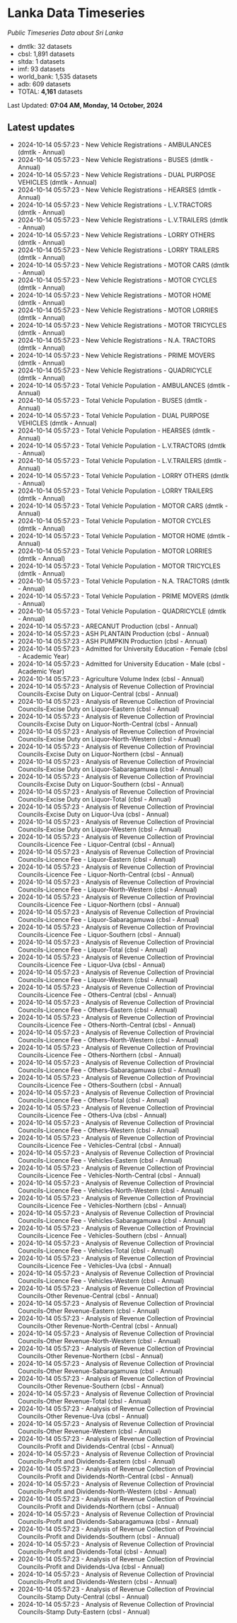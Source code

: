 # Lanka Data Timeseries
*Public Timeseries Data about Sri Lanka*

* dmtlk: 32 datasets
* cbsl: 1,891 datasets
* sltda: 1 datasets
* imf: 93 datasets
* world_bank: 1,535 datasets
* adb: 609 datasets
* TOTAL: **4,161** datasets

Last Updated: **07:04 AM, Monday, 14 October, 2024**

## Latest updates

* 2024-10-14 05:57:23 - New Vehicle Registrations - AMBULANCES (dmtlk - Annual)
* 2024-10-14 05:57:23 - New Vehicle Registrations - BUSES (dmtlk - Annual)
* 2024-10-14 05:57:23 - New Vehicle Registrations - DUAL PURPOSE VEHICLES (dmtlk - Annual)
* 2024-10-14 05:57:23 - New Vehicle Registrations - HEARSES (dmtlk - Annual)
* 2024-10-14 05:57:23 - New Vehicle Registrations - L.V.TRACTORS (dmtlk - Annual)
* 2024-10-14 05:57:23 - New Vehicle Registrations - L.V.TRAILERS (dmtlk - Annual)
* 2024-10-14 05:57:23 - New Vehicle Registrations - LORRY OTHERS (dmtlk - Annual)
* 2024-10-14 05:57:23 - New Vehicle Registrations - LORRY TRAILERS (dmtlk - Annual)
* 2024-10-14 05:57:23 - New Vehicle Registrations - MOTOR CARS (dmtlk - Annual)
* 2024-10-14 05:57:23 - New Vehicle Registrations - MOTOR CYCLES (dmtlk - Annual)
* 2024-10-14 05:57:23 - New Vehicle Registrations - MOTOR HOME (dmtlk - Annual)
* 2024-10-14 05:57:23 - New Vehicle Registrations - MOTOR LORRIES (dmtlk - Annual)
* 2024-10-14 05:57:23 - New Vehicle Registrations - MOTOR TRICYCLES (dmtlk - Annual)
* 2024-10-14 05:57:23 - New Vehicle Registrations - N.A. TRACTORS (dmtlk - Annual)
* 2024-10-14 05:57:23 - New Vehicle Registrations - PRIME MOVERS (dmtlk - Annual)
* 2024-10-14 05:57:23 - New Vehicle Registrations - QUADRICYCLE (dmtlk - Annual)
* 2024-10-14 05:57:23 - Total Vehicle Population - AMBULANCES (dmtlk - Annual)
* 2024-10-14 05:57:23 - Total Vehicle Population - BUSES (dmtlk - Annual)
* 2024-10-14 05:57:23 - Total Vehicle Population - DUAL PURPOSE VEHICLES (dmtlk - Annual)
* 2024-10-14 05:57:23 - Total Vehicle Population - HEARSES (dmtlk - Annual)
* 2024-10-14 05:57:23 - Total Vehicle Population - L.V.TRACTORS (dmtlk - Annual)
* 2024-10-14 05:57:23 - Total Vehicle Population - L.V.TRAILERS (dmtlk - Annual)
* 2024-10-14 05:57:23 - Total Vehicle Population - LORRY OTHERS (dmtlk - Annual)
* 2024-10-14 05:57:23 - Total Vehicle Population - LORRY TRAILERS (dmtlk - Annual)
* 2024-10-14 05:57:23 - Total Vehicle Population - MOTOR CARS (dmtlk - Annual)
* 2024-10-14 05:57:23 - Total Vehicle Population - MOTOR CYCLES (dmtlk - Annual)
* 2024-10-14 05:57:23 - Total Vehicle Population - MOTOR HOME (dmtlk - Annual)
* 2024-10-14 05:57:23 - Total Vehicle Population - MOTOR LORRIES (dmtlk - Annual)
* 2024-10-14 05:57:23 - Total Vehicle Population - MOTOR TRICYCLES (dmtlk - Annual)
* 2024-10-14 05:57:23 - Total Vehicle Population - N.A. TRACTORS (dmtlk - Annual)
* 2024-10-14 05:57:23 - Total Vehicle Population - PRIME MOVERS (dmtlk - Annual)
* 2024-10-14 05:57:23 - Total Vehicle Population - QUADRICYCLE (dmtlk - Annual)
* 2024-10-14 05:57:23 - ARECANUT Production (cbsl - Annual)
* 2024-10-14 05:57:23 - ASH PLANTAIN Production (cbsl - Annual)
* 2024-10-14 05:57:23 - ASH PUMPKIN Production (cbsl - Annual)
* 2024-10-14 05:57:23 - Admitted for University Education - Female (cbsl - Academic Year)
* 2024-10-14 05:57:23 - Admitted for University Education - Male (cbsl - Academic Year)
* 2024-10-14 05:57:23 - Agriculture Volume Index (cbsl - Annual)
* 2024-10-14 05:57:23 - Analysis of Revenue Collection of Provincial Councils-Excise Duty on Liquor-Central (cbsl - Annual)
* 2024-10-14 05:57:23 - Analysis of Revenue Collection of Provincial Councils-Excise Duty on Liquor-Eastern (cbsl - Annual)
* 2024-10-14 05:57:23 - Analysis of Revenue Collection of Provincial Councils-Excise Duty on Liquor-North-Central (cbsl - Annual)
* 2024-10-14 05:57:23 - Analysis of Revenue Collection of Provincial Councils-Excise Duty on Liquor-North-Western (cbsl - Annual)
* 2024-10-14 05:57:23 - Analysis of Revenue Collection of Provincial Councils-Excise Duty on Liquor-Northern (cbsl - Annual)
* 2024-10-14 05:57:23 - Analysis of Revenue Collection of Provincial Councils-Excise Duty on Liquor-Sabaragamuwa (cbsl - Annual)
* 2024-10-14 05:57:23 - Analysis of Revenue Collection of Provincial Councils-Excise Duty on Liquor-Southern (cbsl - Annual)
* 2024-10-14 05:57:23 - Analysis of Revenue Collection of Provincial Councils-Excise Duty on Liquor-Total (cbsl - Annual)
* 2024-10-14 05:57:23 - Analysis of Revenue Collection of Provincial Councils-Excise Duty on Liquor-Uva (cbsl - Annual)
* 2024-10-14 05:57:23 - Analysis of Revenue Collection of Provincial Councils-Excise Duty on Liquor-Western (cbsl - Annual)
* 2024-10-14 05:57:23 - Analysis of Revenue Collection of Provincial Councils-Licence Fee - Liquor-Central (cbsl - Annual)
* 2024-10-14 05:57:23 - Analysis of Revenue Collection of Provincial Councils-Licence Fee - Liquor-Eastern (cbsl - Annual)
* 2024-10-14 05:57:23 - Analysis of Revenue Collection of Provincial Councils-Licence Fee - Liquor-North-Central (cbsl - Annual)
* 2024-10-14 05:57:23 - Analysis of Revenue Collection of Provincial Councils-Licence Fee - Liquor-North-Western (cbsl - Annual)
* 2024-10-14 05:57:23 - Analysis of Revenue Collection of Provincial Councils-Licence Fee - Liquor-Northern (cbsl - Annual)
* 2024-10-14 05:57:23 - Analysis of Revenue Collection of Provincial Councils-Licence Fee - Liquor-Sabaragamuwa (cbsl - Annual)
* 2024-10-14 05:57:23 - Analysis of Revenue Collection of Provincial Councils-Licence Fee - Liquor-Southern (cbsl - Annual)
* 2024-10-14 05:57:23 - Analysis of Revenue Collection of Provincial Councils-Licence Fee - Liquor-Total (cbsl - Annual)
* 2024-10-14 05:57:23 - Analysis of Revenue Collection of Provincial Councils-Licence Fee - Liquor-Uva (cbsl - Annual)
* 2024-10-14 05:57:23 - Analysis of Revenue Collection of Provincial Councils-Licence Fee - Liquor-Western (cbsl - Annual)
* 2024-10-14 05:57:23 - Analysis of Revenue Collection of Provincial Councils-Licence Fee - Others-Central (cbsl - Annual)
* 2024-10-14 05:57:23 - Analysis of Revenue Collection of Provincial Councils-Licence Fee - Others-Eastern (cbsl - Annual)
* 2024-10-14 05:57:23 - Analysis of Revenue Collection of Provincial Councils-Licence Fee - Others-North-Central (cbsl - Annual)
* 2024-10-14 05:57:23 - Analysis of Revenue Collection of Provincial Councils-Licence Fee - Others-North-Western (cbsl - Annual)
* 2024-10-14 05:57:23 - Analysis of Revenue Collection of Provincial Councils-Licence Fee - Others-Northern (cbsl - Annual)
* 2024-10-14 05:57:23 - Analysis of Revenue Collection of Provincial Councils-Licence Fee - Others-Sabaragamuwa (cbsl - Annual)
* 2024-10-14 05:57:23 - Analysis of Revenue Collection of Provincial Councils-Licence Fee - Others-Southern (cbsl - Annual)
* 2024-10-14 05:57:23 - Analysis of Revenue Collection of Provincial Councils-Licence Fee - Others-Total (cbsl - Annual)
* 2024-10-14 05:57:23 - Analysis of Revenue Collection of Provincial Councils-Licence Fee - Others-Uva (cbsl - Annual)
* 2024-10-14 05:57:23 - Analysis of Revenue Collection of Provincial Councils-Licence Fee - Others-Western (cbsl - Annual)
* 2024-10-14 05:57:23 - Analysis of Revenue Collection of Provincial Councils-Licence Fee - Vehicles-Central (cbsl - Annual)
* 2024-10-14 05:57:23 - Analysis of Revenue Collection of Provincial Councils-Licence Fee - Vehicles-Eastern (cbsl - Annual)
* 2024-10-14 05:57:23 - Analysis of Revenue Collection of Provincial Councils-Licence Fee - Vehicles-North-Central (cbsl - Annual)
* 2024-10-14 05:57:23 - Analysis of Revenue Collection of Provincial Councils-Licence Fee - Vehicles-North-Western (cbsl - Annual)
* 2024-10-14 05:57:23 - Analysis of Revenue Collection of Provincial Councils-Licence Fee - Vehicles-Northern (cbsl - Annual)
* 2024-10-14 05:57:23 - Analysis of Revenue Collection of Provincial Councils-Licence Fee - Vehicles-Sabaragamuwa (cbsl - Annual)
* 2024-10-14 05:57:23 - Analysis of Revenue Collection of Provincial Councils-Licence Fee - Vehicles-Southern (cbsl - Annual)
* 2024-10-14 05:57:23 - Analysis of Revenue Collection of Provincial Councils-Licence Fee - Vehicles-Total (cbsl - Annual)
* 2024-10-14 05:57:23 - Analysis of Revenue Collection of Provincial Councils-Licence Fee - Vehicles-Uva (cbsl - Annual)
* 2024-10-14 05:57:23 - Analysis of Revenue Collection of Provincial Councils-Licence Fee - Vehicles-Western (cbsl - Annual)
* 2024-10-14 05:57:23 - Analysis of Revenue Collection of Provincial Councils-Other Revenue-Central (cbsl - Annual)
* 2024-10-14 05:57:23 - Analysis of Revenue Collection of Provincial Councils-Other Revenue-Eastern (cbsl - Annual)
* 2024-10-14 05:57:23 - Analysis of Revenue Collection of Provincial Councils-Other Revenue-North-Central (cbsl - Annual)
* 2024-10-14 05:57:23 - Analysis of Revenue Collection of Provincial Councils-Other Revenue-North-Western (cbsl - Annual)
* 2024-10-14 05:57:23 - Analysis of Revenue Collection of Provincial Councils-Other Revenue-Northern (cbsl - Annual)
* 2024-10-14 05:57:23 - Analysis of Revenue Collection of Provincial Councils-Other Revenue-Sabaragamuwa (cbsl - Annual)
* 2024-10-14 05:57:23 - Analysis of Revenue Collection of Provincial Councils-Other Revenue-Southern (cbsl - Annual)
* 2024-10-14 05:57:23 - Analysis of Revenue Collection of Provincial Councils-Other Revenue-Total (cbsl - Annual)
* 2024-10-14 05:57:23 - Analysis of Revenue Collection of Provincial Councils-Other Revenue-Uva (cbsl - Annual)
* 2024-10-14 05:57:23 - Analysis of Revenue Collection of Provincial Councils-Other Revenue-Western (cbsl - Annual)
* 2024-10-14 05:57:23 - Analysis of Revenue Collection of Provincial Councils-Profit and Dividends-Central (cbsl - Annual)
* 2024-10-14 05:57:23 - Analysis of Revenue Collection of Provincial Councils-Profit and Dividends-Eastern (cbsl - Annual)
* 2024-10-14 05:57:23 - Analysis of Revenue Collection of Provincial Councils-Profit and Dividends-North-Central (cbsl - Annual)
* 2024-10-14 05:57:23 - Analysis of Revenue Collection of Provincial Councils-Profit and Dividends-North-Western (cbsl - Annual)
* 2024-10-14 05:57:23 - Analysis of Revenue Collection of Provincial Councils-Profit and Dividends-Northern (cbsl - Annual)
* 2024-10-14 05:57:23 - Analysis of Revenue Collection of Provincial Councils-Profit and Dividends-Sabaragamuwa (cbsl - Annual)
* 2024-10-14 05:57:23 - Analysis of Revenue Collection of Provincial Councils-Profit and Dividends-Southern (cbsl - Annual)
* 2024-10-14 05:57:23 - Analysis of Revenue Collection of Provincial Councils-Profit and Dividends-Total (cbsl - Annual)
* 2024-10-14 05:57:23 - Analysis of Revenue Collection of Provincial Councils-Profit and Dividends-Uva (cbsl - Annual)
* 2024-10-14 05:57:23 - Analysis of Revenue Collection of Provincial Councils-Profit and Dividends-Western (cbsl - Annual)
* 2024-10-14 05:57:23 - Analysis of Revenue Collection of Provincial Councils-Stamp Duty-Central (cbsl - Annual)
* 2024-10-14 05:57:23 - Analysis of Revenue Collection of Provincial Councils-Stamp Duty-Eastern (cbsl - Annual)